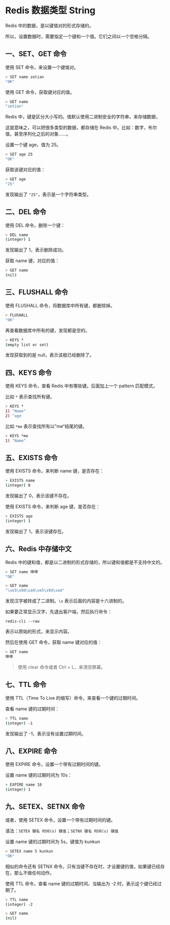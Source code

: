 # Redis 数据类型 String

Redis 中的数据，是以键值对的形式存储的。

所以，设置数据时，需要指定一个键和一个值。它们之间以一个空格分隔。

## 一、SET、GET 命令

使用 SET 命令，来设置一个键值对。

```bash
> SET name zetian
"OK"
```

使用 GET 命令，获取键对应的值。

```bash
> GET name
"zetian"
```

Redis 中，键是区分大小写的。值默认使用二进制安全的字符串，来存储数据，

这就意味之，可以把很多类型的数据，都存储在 Redis 中。比如：数字，布尔值，甚至序列化之后的对象......。

设置一个键 age，值为 25。

```bash
> SET age 25
"OK"
```

获取该键对应的值：

```bash
> GET age
"25"
```

发现输出了 `"25"`，表示是一个字符串类型。

## 二、DEL 命令

使用 DEL 命令，删除一个键：

```bash
> DEL name
(integer) 1
```

发现输出了 1，表示删除成功。

获取 name 键，对应的值：

```bash
> GET name
(nil)
```

## 三、FLUSHALL 命令

使用 FLUSHALL 命令，将数据库中所有键，都删除掉。

```bash
> FLUSHALL
"OK"
```

再查看数据库中所有的键，发现都是空的。

```bash
> KEYS *
(empty list or set)
```

发现获取到的是 null，表示该舰已经删除了。

## 四、KEYS 命令

使用 KEYS 命令，查看 Redis 中有哪些键。后面加上一个 pattern 匹配模式，

比如 `*` 表示查找所有键。

```bash
> KEYS *
1) "Name"
2) "age
```

比如 `*me` 表示查找所有以”me“结尾的键。

```bash
> KEYS *me
1) "Name"
```

## 五、EXISTS 命令

使用 EXISTS 命令，来判断 name 键，是否存在：

```bash
> EXISTS name
(integer) 0
```

发现输出了 0，表示该键不存在。

使用 EXISTS 命令，来判断 age 键，是否存在：

```bash
> EXISTS age
(integer) 1
```

发现输出了 1，表示该键存在。

## 六、Redis 中存储中文

Redis 中的键和值，都是以二进制的形式存储的，所以键和值都是不支持中文的。

```bash
> SET name 坤坤
"OK"

> GET name
"\xe5\x9d\xa4\xe5\x9d\xa4"
```

发现汉字被转成了二进制。`\x` 表示后面的内容是十六进制的。

如果要正常显示汉字，先退出客户端，然后执行命令：

```shell
redis-cli --raw
```

表示以原始的形式，来显示内容。

然后在使用 GET 命令，获取 name 键对应的值：

```bash
> GET name
坤坤
```

> 使用 clear 命令或者 Ctrl + L，来清空屏幕。

## 七、TTL 命令

使用 TTL（Time To Live 的缩写）命令，来查看一个键的过期时间。

查看 name 键的过期时间：

```bash
> TTL name
(integer) -1
```

发现输出了 -1，表示没有设置过期时间。

## 八、EXPIRE 命令

使用 EXPIRE 命令，设置一个带有过期时间的键。

设置 name 键的过期时间为 10s：

```bash
> EXPIRE name 10
(integer) 1
```

## 九、SETEX、SETNX 命令

或者，使用 SETEX 命令，设置一个带有过期时间的键。

语法：`SETEX 键名 时间(s) 键值`；`SETNX 键名 时间(s) 键值`

设置 name 键的过期时间为 5s，键值为 kunkun

```bash
> SETEX name 5 kunkun
"OK"
```

相似的命令还有 SETNX 命令，只有当键不存在时，才设置键的值，如果键已经存在，那么不做任何动作。

使用 TTL 命令，查看 name 键的过期时间，当输出为 -2 时，表示这个键已经过期了。

```bash
> TTL name
(integer) -2

> GET name
(nil)
```
